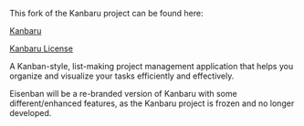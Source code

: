  This fork of the Kanbaru project can be found here:

[Kanbaru](https://github.com/dulapahv/Kanbaru)

[Kanbaru License](/https://github.com/dulapahv/Kanbaru/LICENSE)

A Kanban-style, list-making project management application that helps you organize and visualize your tasks efficiently and effectively.

Eisenban will be a re-branded version of Kanbaru with some different/enhanced features, as the Kanbaru project is frozen and no longer developed.


